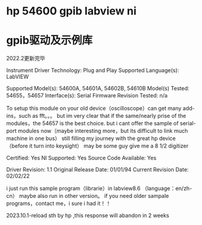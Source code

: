 # hp 54600 gpib labview ni

# gpib驱动及示例库
2022.2更新完毕

Instrument Driver Technology:  Plug and Play
Supported Language(s):  LabVIEW

Supported Model(s):  54600A, 54601A, 54602B, 54610B
Model(s) Tested:  54655，54657
Interface(s):  Serial
Firmware Revision Tested:  n/a

To setup this module on your old device（oscilloscope）can get many add-ins，such as fft。。。 
but im very clear that if the same/nearly prise of the modules，the 54657 is the best choice.
but i cant offer the sample of serial-port modules now（maybe interesting more，but its difficult to link much machine in one bus） 
still filling my journey with the great hp device （before it turn into keysight）
may be some guy give me a 8 1/2 digitizer 


Certified:  Yes
NI Supported:  Yes
Source Code Available:  Yes

Driver Revision:  1.1
Original Release Date:  01/01/94
Current Revision Date:  02/02/22


i just run this sample program（librarie）in labview8.6 （language：en/zh-cn） maybe also run in other version。
if you need older sampale programs，contact me，i sure i had it！！

2023.10.1-reload sth by hp ,this response will abandon in 2 weeks
